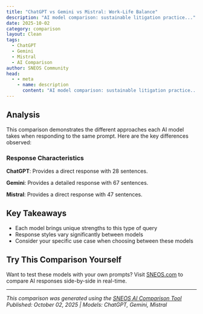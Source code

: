 ```yaml
---
title: "ChatGPT vs Gemini vs Mistral: Work-Life Balance"
description: "AI model comparison: sustainable litigation practice..."
date: 2025-10-02
category: comparison
layout: Clean
tags:
  - ChatGPT
  - Gemini
  - Mistral
  - AI Comparison
author: SNEOS Community
head:
  - - meta
    - name: description
      content: "AI model comparison: sustainable litigation practice..."
---
```


<ChatComparison
  title="ChatGPT vs Gemini vs Mistral: Work-Life Balance"
  prompt="sustainable litigation practice"
  :responses='{
    "ChatGPT": "A sustainable litigation practice refers to the adoption of environmentally, socially, and economically responsible methods within the legal practice of litigation. This approach aims to minimize the environmental impact of legal work, promote social responsibility, and ensure economic viability over the long term.\n\nKey components of a sustainable litigation practice include:\n\n1. **Reducing Paper Use:**  \n   - Go digital whenever possible by using electronic filings, e-discovery, digital briefs, and case management systems to minimize paper consumption.  \n   - Implement paperless meeting and communication tools.\n\n2. **Energy Efficiency:**  \n   - Use energy-efficient office equipment and lighting.  \n   - Promote remote work or virtual meetings to reduce travel emissions.  \n   - Utilize cloud computing and servers with a focus on green data centers.\n\n3. **Waste Reduction and Recycling:**  \n   - Encourage recycling of office materials.  \n   - Reduce single-use plastics and office supplies.  \n   - Use recycled and sustainable materials where needed.\n\n4. **Sustainable Procurement:**  \n   - Choose environmentally responsible office supplies and services.  \n   - Engage vendors and service providers that practice sustainability.\n\n5. **Ethical and Social Responsibility:**  \n   - Ensure fair labor practices within the firm and among partners.  \n   - Support pro bono work and community engagement.  \n   - Promote diversity and inclusion within the litigation team.\n\n6. **Education and Training:**  \n   - Train staff and attorneys on sustainable practices and their importance.  \n   - Keep updated on regulations and innovations in sustainable law practice.\n\n7. **Client Collaboration:**  \n   - Advise clients on sustainability considerations as part of litigation strategy.  \n   - Encourage sustainable practices in joint projects.\n\nImplementing a sustainable litigation practice not only benefits the environment but can also reduce costs, improve the firm\u2019s reputation, and align legal work with broader societal goals.\n\nIf you want, I can also provide a checklist or case studies of firms that have successfully adopted sustainable litigation practices.",
    "Gemini": "A sustainable litigation practice is one that balances profitability, environmental responsibility, and social impact. It\u0027s about running a firm that is both successful and ethically conscious, contributing positively to the legal community and the wider world.\n\nHere\u0027s a breakdown of the key elements of a sustainable litigation practice:\n\n**1. Environmental Sustainability:**\n\n*   **Paper Reduction and Digitalization:**\n    *   **Embrace paperless workflows:** Use document management systems, electronic filing, and digital communication tools to minimize paper consumption.\n    *   **Print only when necessary:**  Train staff to think before they print, using double-sided printing and smaller fonts.\n    *   **Recycle paper responsibly:** Implement a robust recycling program for unavoidable paper waste.\n    *   **Digitalize legacy files:** Scan and archive old paper files to reduce storage space and improve accessibility.\n*   **Energy Efficiency:**\n    *   **Use energy-efficient lighting:** Switch to LED bulbs and utilize natural light as much as possible.\n    *   **Optimize HVAC systems:** Schedule regular maintenance and use programmable thermostats to reduce energy consumption.\n    *   **Invest in energy-efficient equipment:** Purchase Energy Star-rated computers, printers, and other office equipment.\n    *   **Turn off electronics when not in use:** Encourage staff to power down computers, monitors, and other devices at the end of the day.\n*   **Sustainable Procurement:**\n    *   **Purchase recycled and eco-friendly supplies:** Choose recycled paper, biodegradable cleaning products, and sustainable office furniture.\n    *   **Support local and ethical suppliers:** Prioritize vendors who demonstrate commitment to environmental and social responsibility.\n    *   **Reduce waste and packaging:** Opt for products with minimal packaging or reusable containers.\n*   **Travel and Transportation:**\n    *   **Promote remote work options:** Offer flexible work arrangements to reduce commuting.\n    *   **Encourage public transportation, cycling, and walking:** Provide incentives and support for employees who choose sustainable transportation options.\n    *   **Utilize video conferencing:** Conduct meetings and depositions remotely to minimize travel.\n    *   **Offset carbon emissions:** Consider purchasing carbon offsets to mitigate the environmental impact of necessary travel.\n*   **Waste Reduction and Management:**\n    *   **Implement a comprehensive recycling program:**  Recycle paper, plastic, glass, and aluminum.\n    *   **Compost food waste:**  Encourage composting in the office kitchen.\n    *   **Reduce single-use plastics:**  Provide reusable water bottles, coffee mugs, and utensils.\n    *   **Partner with waste management companies:**  Choose providers with sustainable waste disposal practices.\n\n**2. Social Sustainability:**\n\n*   **Diversity, Equity, and Inclusion (DEI):**\n    *   **Promote diversity in hiring and promotion:** Implement inclusive recruitment practices and provide equal opportunities for all employees.\n    *   **Foster an inclusive work environment:**  Create a culture of respect, empathy, and belonging for all employees.\n    *   **Provide DEI training:**  Educate employees on unconscious bias, cultural sensitivity, and inclusive leadership.\n    *   **Support employee resource groups:**  Establish groups that provide support and advocacy for employees from diverse backgrounds.\n*   **Employee Well-being:**\n    *   **Promote work-life balance:**  Encourage employees to take time off, disconnect from work after hours, and prioritize their personal well-being.\n    *   **Offer comprehensive benefits:**  Provide health insurance, retirement plans, and other benefits that support employee health and financial security.\n    *   **Provide professional development opportunities:**  Invest in employee training and development to enhance their skills and career growth.\n    *   **Create a supportive and collaborative work environment:**  Foster open communication, teamwork, and a sense of community.\n*   **Pro Bono and Community Engagement:**\n    *   **Provide pro bono legal services:**  Offer free legal assistance to individuals and organizations in need.\n    *   **Support community organizations:**  Volunteer time and resources to local charities and community initiatives.\n    *   **Promote access to justice:**  Advocate for policies that expand access to legal services for underserved populations.\n    *   **Educate the public on legal issues:**  Offer free legal workshops and seminars to educate the community on their rights and responsibilities.\n*   **Ethical Business Practices:**\n    *   **Adhere to the highest ethical standards:**  Maintain integrity and professionalism in all interactions with clients, colleagues, and the courts.\n    *   **Promote transparency and accountability:**  Be open and honest in all business dealings.\n    *   **Prevent conflicts of interest:**  Implement procedures to identify and avoid conflicts of interest.\n    *   **Provide whistleblowing mechanisms:**  Create a safe and confidential channel for employees to report ethical concerns.\n\n**3. Economic Sustainability (Profitability):**\n\n*   **Efficient Resource Management:**\n    *   **Optimize billing practices:** Implement transparent and fair billing practices.\n    *   **Manage overhead costs:** Control expenses related to office space, technology, and marketing.\n    *   **Invest in technology:** Utilize technology to streamline operations, improve efficiency, and reduce costs.\n*   **Client Relationship Management:**\n    *   **Provide excellent client service:**  Build strong relationships with clients based on trust, communication, and responsiveness.\n    *   **Develop a strong reputation:**  Maintain a positive reputation in the legal community through ethical conduct and high-quality legal work.\n    *   **Focus on client satisfaction:**  Seek feedback from clients and continuously improve services to meet their needs.\n*   **Business Development:**\n    *   **Develop a strategic marketing plan:**  Promote the firm\u0027s services to attract new clients.\n    *   **Network with other professionals:**  Build relationships with potential referral sources.\n    *   **Stay up-to-date on legal trends:**  Keep abreast of changes in the law and adapt services to meet evolving client needs.\n\n**Key Principles of a Sustainable Litigation Practice:**\n\n*   **Long-Term Thinking:** Focus on the long-term impact of decisions on the environment, society, and the firm\u0027s financial health.\n*   **Transparency and Accountability:** Be open about the firm\u0027s sustainability efforts and track progress over time.\n*   **Stakeholder Engagement:**  Involve employees, clients, and the community in sustainability initiatives.\n*   **Continuous Improvement:**  Continuously seek ways to improve the firm\u0027s sustainability performance.\n*   **Leadership Commitment:**  Ensure that leadership is fully committed to sustainability and actively promotes it throughout the firm.\n\n**Benefits of a Sustainable Litigation Practice:**\n\n*   **Improved Reputation:**  Attract clients and talent who value sustainability.\n*   **Increased Employee Engagement:**  Boost employee morale and productivity.\n*   **Reduced Costs:**  Lower energy consumption, waste disposal fees, and other expenses.\n*   **Enhanced Risk Management:**  Reduce exposure to environmental and social risks.\n*   **Positive Social Impact:**  Contribute to a more sustainable and equitable society.\n*   **Competitive Advantage:** Differentiate your firm from competitors and attract clients seeking environmentally and socially responsible legal services.\n\n**Challenges:**\n\n*   **Initial Investment:**  Implementing sustainability initiatives may require upfront investment in technology, equipment, and training.\n*   **Behavioral Change:**  Changing employee habits and attitudes towards sustainability can be challenging.\n*   **Measurement and Reporting:**  Tracking and reporting sustainability performance can be complex.\n*   **Lack of Awareness:**  Some clients and employees may not be aware of the importance of sustainability.\n*   **Perceived Cost:**  Some may perceive sustainable practices as more expensive, despite potential long-term cost savings.\n\n**In conclusion, creating a sustainable litigation practice requires a holistic approach that integrates environmental, social, and economic considerations into all aspects of the firm\u0027s operations. It is an ongoing journey that requires commitment, leadership, and collaboration.**\n",
    "Mistral": "Creating a sustainable litigation practice involves integrating environmental, social, and economic considerations into the day-to-day operations of a law firm or legal department. Here are some steps to help you achieve this:\n\n### 1. **Environmental Sustainability**\n   - **Paper Reduction:** Implement digital document management systems to reduce paper usage. Encourage the use of electronic filings, digital signatures, and cloud storage.\n   - **Energy Efficiency:** Use energy-efficient lighting and appliances. Consider installing solar panels or other renewable energy sources if feasible.\n   - **Waste Management:** Implement recycling programs and reduce the use of single-use plastics. Encourage the use of reusable items like water bottles and coffee mugs.\n   - **Green Office Supplies:** Purchase eco-friendly office supplies and equipment.\n   - **Transportation:** Encourage the use of public transportation, carpooling, or biking to work. Offer remote work options to reduce commuting.\n\n### 2. **Social Responsibility**\n   - **Diversity and Inclusion:** Foster a diverse and inclusive workplace. Implement policies that promote equal opportunities and fair treatment for all employees.\n   - **Community Engagement:** Participate in community service projects and pro bono work. Support local charities and non-profits.\n   - **Ethical Practices:** Ensure that all business practices are ethical and transparent. Avoid conflicts of interest and maintain high standards of professional conduct.\n   - **Employee Well-being:** Promote work-life balance and provide resources for mental health and wellness. Offer flexible work arrangements and support for work-related stress.\n\n### 3. **Economic Sustainability**\n   - **Cost Management:** Implement cost-saving measures without compromising the quality of service. Use technology to streamline processes and reduce overhead costs.\n   - **Client Relationships:** Build long-term relationships with clients by providing excellent service and value. Offer alternative fee arrangements to meet client needs.\n   - **Innovation:** Stay updated with the latest legal technologies and innovations. Invest in training and development for employees to enhance their skills and productivity.\n   - **Financial Stability:** Maintain a strong financial foundation by managing cash flow, budgeting, and investing wisely.\n\n### 4. **Legal Practice Sustainability**\n   - **E-Discovery:** Use e-discovery tools to manage and review electronic documents efficiently.\n   - **Virtual Hearings:** Utilize virtual hearing platforms to reduce travel and associated carbon emissions.\n   - **Sustainable Contracts:** Incorporate sustainability clauses in contracts to encourage environmentally friendly practices among clients and partners.\n   - **Education and Training:** Provide training on sustainable practices for all staff members. Encourage continuous learning and development in sustainability-related areas.\n\n### 5. **Policy and Compliance**\n   - **Sustainability Policy:** Develop and implement a comprehensive sustainability policy that outlines the firm\u0027s commitment to environmental, social, and economic sustainability.\n   - **Compliance:** Ensure compliance with all relevant environmental regulations and standards. Regularly review and update policies to meet changing requirements.\n   - **Reporting:** Publish annual sustainability reports to track progress and communicate achievements to stakeholders.\n\n### 6. **Client and Partner Engagement**\n   - **Client Education:** Educate clients on the benefits of sustainable practices and how they can contribute to a greener future.\n   - **Partner Collaboration:** Collaborate with partners and suppliers who share your commitment to sustainability. Encourage them to adopt sustainable practices.\n\n### 7. **Technology and Innovation**\n   - **Legal Tech:** Invest in legal technology solutions that enhance efficiency and reduce environmental impact.\n   - **Data Security:** Ensure robust data security measures to protect client information and comply with data protection regulations.\n\nBy integrating these practices, a litigation firm can not only contribute to a more sustainable future but also enhance its reputation, attract environmentally conscious clients, and improve overall efficiency and profitability."
  }'
  published-date="01:06"
/>

## Analysis

This comparison demonstrates the different approaches each AI model takes when responding to the same prompt. Here are the key differences observed:

### Response Characteristics

**ChatGPT**: Provides a direct response with 28 sentences. 

**Gemini**: Provides a detailed response with 67 sentences. 

**Mistral**: Provides a direct response with 47 sentences. 

## Key Takeaways

- Each model brings unique strengths to this type of query
- Response styles vary significantly between models
- Consider your specific use case when choosing between these models

## Try This Comparison Yourself

Want to test these models with your own prompts? Visit [SNEOS.com](https://sneos.com) to compare AI responses side-by-side in real-time.

---

*This comparison was generated using the [SNEOS AI Comparison Tool](https://sneos.com)*
*Published: October 02, 2025 | Models: ChatGPT, Gemini, Mistral*
